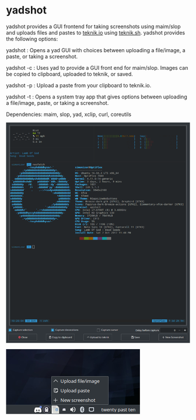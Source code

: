 # yadshot

yadshot provides a GUI frontend for taking screenshots using maim/slop and uploads files and pastes to [teknik.io](https://teknik.io) using [teknik.sh](https://git.teknik.io/Teknikode/Tools/src/master/Upload/teknik.sh).  yadshot provides the following options:

yadshot : Opens a yad GUI with choices between uploading a file/image, a paste, or taking a screenshot.

yadshot -c : Uses yad to provide a GUI front end for maim/slop.  Images can be copied to clipboard, uploaded to teknik, or saved.

yadshot -p : Upload a paste from your clipboard to teknik.io.

yadshot -t : Opens a system tray app that gives options between uploading a file/image, paste, or taking a screenshot.

Dependencies: maim, slop, yad, xclip, curl, coreutils

![yadshot](/Screenshot.png)

![yadshot2](/Screenshot2.png)
